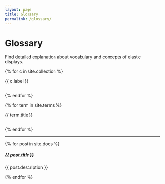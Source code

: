 ```yaml
---
layout: page
title: Glossary
permalink: /glossary/
---
```


# <i class="fa fa-book-open"></i> Glossary

Find detailed explanation about vocabulary and concepts of elastic displays.

{% for c in site.collection %} 
    <p>{{ c.label }}</p>  
{% endfor %}

{% for term in site.terms %} 
    <p>{{ term.title }}</p>  
{% endfor %}

<div class="section-index">
    <hr class="panel-line">
    {% for post in site.docs  %}        
    <div class="entry">
    <h5><a href="{{ post.url | prepend: site.baseurl }}">{{ post.title }}</a></h5>
    <p>{{ post.description }}</p>
    </div>{% endfor %}
</div>
